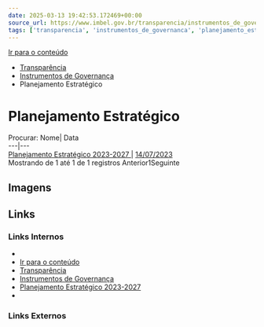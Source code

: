 ```yaml
---
date: 2025-03-13 19:42:53.172469+00:00
source_url: https://www.imbel.gov.br/transparencia/instrumentos_de_governanca/planejamento_estrategico
tags: ['transparencia', 'instrumentos_de_governanca', 'planejamento_estrategico']
---
```


[](https://www.imbel.gov.br/transparencia/instrumentos_de_governanca/planejamento_estrategico)
[Ir para o conteúdo](https://www.imbel.gov.br/transparencia/instrumentos_de_governanca/planejamento_estrategico#conteudo)
  * [ Transparência](https://www.imbel.gov.br/transparencia)
  * [ Instrumentos de Governança](https://www.imbel.gov.br/transparencia/instrumentos_de_governanca)
  * Planejamento Estratégico


# Planejamento Estratégico
Procurar:
Nome| Data  
---|---  
[ Planejamento Estratégico 2023-2027 ](https://www.imbel.gov.br/storage/transparencia/1694696650.pdf) | [14/07/2023](https://www.imbel.gov.br/storage/transparencia/1694696650.pdf)  
Mostrando de 1 até 1 de 1 registros
Anterior1Seguinte
[ ](https://www.imbel.gov.br/transparencia/instrumentos_de_governanca/planejamento_estrategico#home)


## Imagens



## Links

### Links Internos

- [](https://www.imbel.gov.br/transparencia/instrumentos_de_governanca/planejamento_estrategico)
- [Ir para o conteúdo](https://www.imbel.gov.br/transparencia/instrumentos_de_governanca/planejamento_estrategico#conteudo)
- [Transparência](https://www.imbel.gov.br/transparencia)
- [Instrumentos de Governança](https://www.imbel.gov.br/transparencia/instrumentos_de_governanca)
- [Planejamento Estratégico 2023-2027](https://www.imbel.gov.br/storage/transparencia/1694696650.pdf)
- [](https://www.imbel.gov.br/transparencia/instrumentos_de_governanca/planejamento_estrategico#home)

### Links Externos


